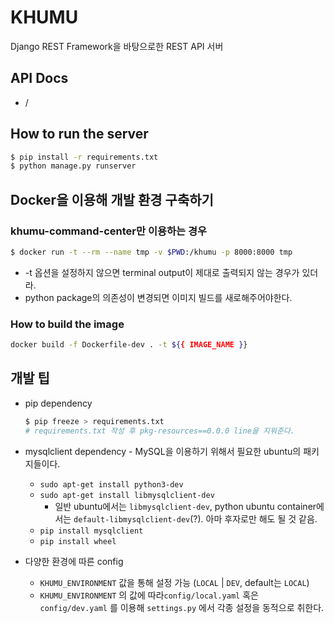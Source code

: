 # KHUMU

Django REST Framework을 바탕으로한 REST API 서버

## API Docs

* /

## How to run the server

```bash
$ pip install -r requirements.txt
$ python manage.py runserver
```

## Docker을 이용해 개발 환경 구축하기

### khumu-command-center만 이용하는 경우

```bash
$ docker run -t --rm --name tmp -v $PWD:/khumu -p 8000:8000 tmp
```

* -t 옵션을 설정하지 않으면 terminal output이 제대로 출력되지 않는 경우가 있더라.
* python package의 의존성이 변경되면 이미지 빌드를 새로해주어야한다.

### How to build the image

```bash
docker build -f Dockerfile-dev . -t ${{ IMAGE_NAME }}
``` 

## 개발 팁

* pip dependency
  ```bash
  $ pip freeze > requirements.txt
  # requirements.txt 작성 후 pkg-resources==0.0.0 line을 지워준다. 
  ```

* mysqlclient dependency - MySQL을 이용하기 위해서 필요한 ubuntu의 패키지들이다.
  * `sudo apt-get install python3-dev`
  * `sudo apt-get install libmysqlclient-dev`
    * 일반 ubuntu에서는 `libmysqlclient-dev`, python ubuntu container에서는 `default-libmysqlclient-dev`(?). 아마 후자로만 해도 될 것 같음.
  * `pip install mysqlclient`
  * `pip install wheel`

* 다양한 환경에 따른 config
  * `KHUMU_ENVIRONMENT` 값을 통해 설정 가능 (`LOCAL` | `DEV`, default는 `LOCAL`)
  * `KHUMU_ENVIRONMENT` 의 값에 따라`config/local.yaml` 혹은 `config/dev.yaml` 를 이용해 `settings.py` 에서 각종 설정을 동적으로 취한다.
